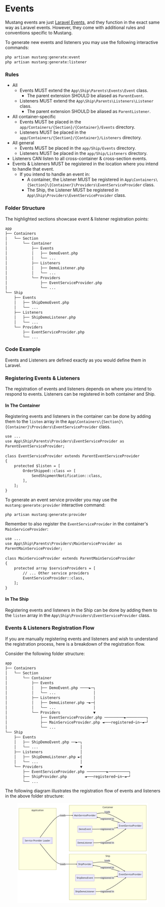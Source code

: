 # Events

Mustang events are just [Laravel Events](https://laravel.com/docs/events), and they function in the exact same way as Laravel events. However, they come with additional rules and conventions specific to Mustang.

To generate new events and listeners you may use the following interactive commands:

```
php artisan mustang:generate:event
php artisan mustang:generate:listener
```

### Rules[​](https://apiato.io/docs/components/optional-components/events#rules) <a href="#rules" id="rules"></a>

* All
  * Events MUST extend the `App\Ship\Parents\Events\Event` class.
    * The parent extension SHOULD be aliased as `ParentEvent`.
  * Listeners MUST extend the `App\Ship\Parents\Listeners\Listener` class.
    * The parent extension SHOULD be aliased as `ParentListener`.
* All container-specific
  * Events MUST be placed in the `app/Containers/{Section}/{Container}/Events` directory.
  * Listeners MUST be placed in the `app/Containers/{Section}/{Container}/Listeners` directory.
* All general
  * Events MUST be placed in the `app/Ship/Events` directory.
  * Listeners MUST be placed in the `app/Ship/Listeners` directory.
* Listeners CAN listen to all cross-container & cross-section events.
* Events & Listeners MUST be registered in the location where you intend to handle that event.
  * If you intend to handle an event in:
    * A container, the Listener MUST be registered in `App\Containers\{Section}\{Container}\Providers\EventServiceProvider` class.
    * The Ship, the Listener MUST be registered in `App\Ship\Providers\EventServiceProvider` class.

### Folder Structure[​](https://apiato.io/docs/components/optional-components/events#folder-structure) <a href="#folder-structure" id="folder-structure"></a>

The highlighted sections showcase event & listener registration points:

```
app
├── Containers
│   └── Section
│       └── Container
│           ├── Events
│           │   ├── DemoEvent.php
│           │   └── ...
│           ├── Listeners
│           │   ├── DemoListener.php
│           │   └── ...
│           └── Providers
│               ├── EventServiceProvider.php
│               └── ...
└── Ship
    ├── Events
    │   ├── ShipDemoEvent.php
    │   └── ...
    ├── Listeners
    │   ├── ShipDemoListener.php
    │   └── ...
    └── Providers
        ├── EventServiceProvider.php
        └── ...
```

### Code Example[​](https://apiato.io/docs/components/optional-components/events#code-example) <a href="#code-example" id="code-example"></a>

Events and Listeners are defined exactly as you would define them in Laravel.

### Registering Events & Listeners[​](https://apiato.io/docs/components/optional-components/events#registering-events--listeners) <a href="#registering-events--listeners" id="registering-events--listeners"></a>

The registration of events and listeners depends on where you intend to respond to events. Listeners can be registered in both container and Ship.

#### In The Container[​](https://apiato.io/docs/components/optional-components/events#in-the-container) <a href="#in-the-container" id="in-the-container"></a>

Registering events and listeners in the container can be done by adding them to the `listen` array in the `App\Containers\{Section}\{Container}\Providers\EventServiceProvider` class.

```
use ...
use App\Ship\Parents\Providers\EventServiceProvider as ParentEventServiceProvider;

class EventServiceProvider extends ParentEventServiceProvider
{
    protected $listen = [
        OrderShipped::class => [
            SendShipmentNotification::class,
        ],
    ];
}
```

To generate an event service provider you may use the `mustang:generate:provider` interactive command:

```
php artisan mustang:generate:provider
```

Remember to also register the `EventServiceProvider` in the container's `MainServiceProvider`:

```
use ...
use App\Ship\Parents\Providers\MainServiceProvider as ParentMainServiceProvider;

class MainServiceProvider extends ParentMainServiceProvider
{
    protected array $serviceProviders = [
        // ... Other service providers
        EventServiceProvider::class,
    ];
}
```

#### In The Ship[​](https://apiato.io/docs/components/optional-components/events#in-the-ship) <a href="#in-the-ship" id="in-the-ship"></a>

Registering events and listeners in the Ship can be done by adding them to the `listen` array in the `App\Ship\Providers\EventServiceProvider` class.

### Events & Listeners Registration Flow[​](https://apiato.io/docs/components/optional-components/events#events--listeners-registration-flow) <a href="#events--listeners-registration-flow" id="events--listeners-registration-flow"></a>

If you are manually registering events and listeners and wish to understand the registration process, here is a breakdown of the registration flow.

Consider the following folder structure:

```
app
├── Containers
│   └── Section
│       └── Container
│           ├── Events
│           │   ├── DemoEvent.php ────►─┐
│           │   └── ...                 │
│           ├── Listeners               │
│           │   ├── DemoListener.php ─►─┤
│           │   └── ...                 │
│           └── Providers               ▼
│               ├── EventServiceProvider.php ─────────►─────────┐
│               ├── MainServiceProvider.php ◄───registered─in─◄─┘
│               └── ...
└── Ship
    ├── Events
    │   ├── ShipDemoEvent.php ──►─┐
    │   └── ...                   │
    ├── Listeners                 │
    │   ├── ShipDemoListener.php ►┤
    │   └── ...                   │
    └── Providers                 ▼
        ├── EventServiceProvider.php ─────────►─────────┐
        ├── ShipProvider.php        ◄───registered─in─◄─┘
        └── ...
```

The following diagram illustrates the registration flow of events and listeners in the above folder structure:

<figure><img src="../../../.gitbook/assets/image (1) (1) (1).png" alt=""><figcaption></figcaption></figure>
